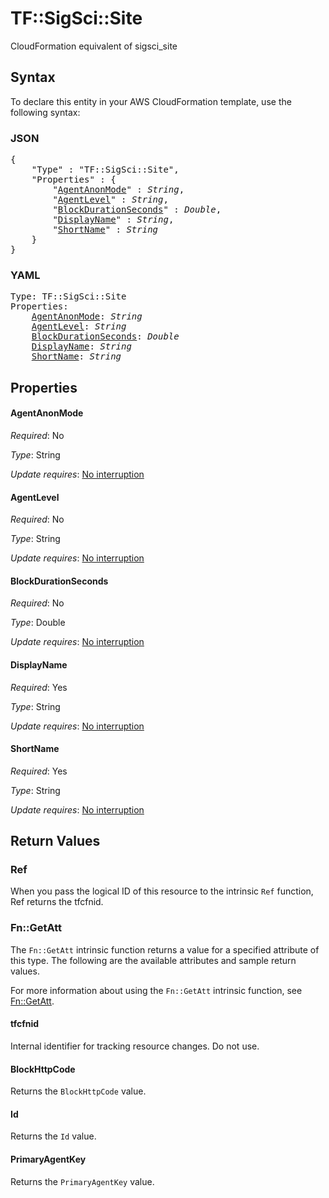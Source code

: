 # TF::SigSci::Site

CloudFormation equivalent of sigsci_site

## Syntax

To declare this entity in your AWS CloudFormation template, use the following syntax:

### JSON

<pre>
{
    "Type" : "TF::SigSci::Site",
    "Properties" : {
        "<a href="#agentanonmode" title="AgentAnonMode">AgentAnonMode</a>" : <i>String</i>,
        "<a href="#agentlevel" title="AgentLevel">AgentLevel</a>" : <i>String</i>,
        "<a href="#blockdurationseconds" title="BlockDurationSeconds">BlockDurationSeconds</a>" : <i>Double</i>,
        "<a href="#displayname" title="DisplayName">DisplayName</a>" : <i>String</i>,
        "<a href="#shortname" title="ShortName">ShortName</a>" : <i>String</i>
    }
}
</pre>

### YAML

<pre>
Type: TF::SigSci::Site
Properties:
    <a href="#agentanonmode" title="AgentAnonMode">AgentAnonMode</a>: <i>String</i>
    <a href="#agentlevel" title="AgentLevel">AgentLevel</a>: <i>String</i>
    <a href="#blockdurationseconds" title="BlockDurationSeconds">BlockDurationSeconds</a>: <i>Double</i>
    <a href="#displayname" title="DisplayName">DisplayName</a>: <i>String</i>
    <a href="#shortname" title="ShortName">ShortName</a>: <i>String</i>
</pre>

## Properties

#### AgentAnonMode

_Required_: No

_Type_: String

_Update requires_: [No interruption](https://docs.aws.amazon.com/AWSCloudFormation/latest/UserGuide/using-cfn-updating-stacks-update-behaviors.html#update-no-interrupt)

#### AgentLevel

_Required_: No

_Type_: String

_Update requires_: [No interruption](https://docs.aws.amazon.com/AWSCloudFormation/latest/UserGuide/using-cfn-updating-stacks-update-behaviors.html#update-no-interrupt)

#### BlockDurationSeconds

_Required_: No

_Type_: Double

_Update requires_: [No interruption](https://docs.aws.amazon.com/AWSCloudFormation/latest/UserGuide/using-cfn-updating-stacks-update-behaviors.html#update-no-interrupt)

#### DisplayName

_Required_: Yes

_Type_: String

_Update requires_: [No interruption](https://docs.aws.amazon.com/AWSCloudFormation/latest/UserGuide/using-cfn-updating-stacks-update-behaviors.html#update-no-interrupt)

#### ShortName

_Required_: Yes

_Type_: String

_Update requires_: [No interruption](https://docs.aws.amazon.com/AWSCloudFormation/latest/UserGuide/using-cfn-updating-stacks-update-behaviors.html#update-no-interrupt)

## Return Values

### Ref

When you pass the logical ID of this resource to the intrinsic `Ref` function, Ref returns the tfcfnid.

### Fn::GetAtt

The `Fn::GetAtt` intrinsic function returns a value for a specified attribute of this type. The following are the available attributes and sample return values.

For more information about using the `Fn::GetAtt` intrinsic function, see [Fn::GetAtt](https://docs.aws.amazon.com/AWSCloudFormation/latest/UserGuide/intrinsic-function-reference-getatt.html).

#### tfcfnid

Internal identifier for tracking resource changes. Do not use.

#### BlockHttpCode

Returns the <code>BlockHttpCode</code> value.

#### Id

Returns the <code>Id</code> value.

#### PrimaryAgentKey

Returns the <code>PrimaryAgentKey</code> value.

